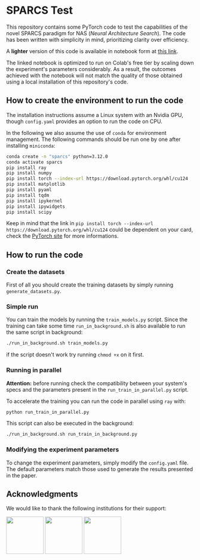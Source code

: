 # SPARCS Test

This repository contains some PyTorch code to test the capabilities of the novel SPARCS paradigm for NAS (*Neural Architecture Search*). The code has been written with simplicity in mind, prioritizing clarity over efficiency.

A **lighter** version of this code is available in notebook form at [this link](https://colab.research.google.com/drive/1PJeW-4dCKZ9oDNq8t3-yHUsZdGbOJF2y?usp=sharing).

The linked notebook is optimized to run on Colab's free tier by scaling down the experiment's parameters considerably. As a result, the outcomes achieved with the notebook will not match the quality of those obtained using a local installation of this repository's code.

## How to create the environment to run the code

The installation instructions assume a Linux system with an Nvidia GPU, though `config.yaml` provides an option to run the code on CPU.

In the following we also assume the use of `conda` for environment management. The following commands should be run one by one after installing `miniconda`:

```bash
conda create -n "sparcs" python=3.12.0
conda activate sparcs
pip install ray
pip install numpy
pip install torch --index-url https://download.pytorch.org/whl/cu124
pip install matplotlib
pip install pyaml
pip install tqdm
pip install ipykernel
pip install ipywidgets
pip install scipy
```

Keep in mind that the link in `pip install torch --index-url https://download.pytorch.org/whl/cu124` could be dependent on your card, check the [PyTorch site](https://pytorch.org/) for more informations.

## How to run the code

### Create the datasets

First of all you should create the training datasets by simply running `generate_datasets.py`.

### Simple run

You can train the models by running the `train_models.py` script. Since the training can take some time `run_in_background.sh` is also available to run the same script in background:

```bash
./run_in_background.sh train_models.py
```

if the script doesn't work try running `chmod +x` on it first.

### Running in parallel

**Attention:** before running check the compatibility between your system's specs and the parameters present in the `run_train_in_parallel.py` script.

To accelerate the training you can run the code in parallel using `ray` with:

```bash
python run_train_in_parallel.py
```

This script can also be executed in the background:

```bash
./run_in_background.sh run_train_in_background.py
```

### Modifying the experiment parameters

To change the experiment parameters, simply modify the `config.yaml` file. The default parameters match those used to generate the results presented in the paper.

## Acknowledgments

We would like to thank the following institutions for their support:

<p float="left">
    <a href="https://www.unifi.it/en"><img src="https://upload.wikimedia.org/wikipedia/commons/b/b4/Logo_unifi.jpg" height="100" /></a>
    <a href="https://home.infn.it/en/"><img src="https://home.infn.it/images/news/LOGO_INFN_NEWS_sito.jpg" height="100" /></a>
    <a href="https://next-generation-eu.europa.eu/index_en"><img src="https://commission.europa.eu/sites/default/files/styles/oe_theme_medium_no_crop/public/2022-11/next_gen_eu_logo_210611_360_2403.jpg?itok=kITbDc5L" height="100" /></a>
</p>
